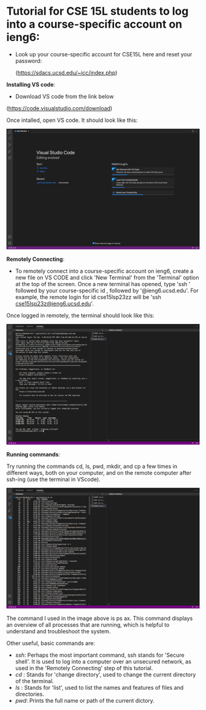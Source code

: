 # **Tutorial for CSE 15L students to log into a course-specific account on ieng6**:
    
* Look up your course-specific account for CSE15L here and reset your password:

  (https://sdacs.ucsd.edu/~icc/index.php)

 **Installing VS code**:
  
 * Download VS code from the link below
 
  (https://code.visualstudio.com/download)
  
  Once intalled, open VS code. It should look like this:
  
  ![Image](VSCODE.png)
  
  __Remotely Connecting__:
  
  * To remotely connect into a course-specific account on ieng6, create a new file on VS CODE and click 'New Terminal' from the 'Terminal' option at the top of the screen. Once a new terminal has opened, type 'ssh ' followed by your course-specific id , followed by '@ieng6.ucsd.edu'.
  For example, the remote login for id cse15lsp23zz will be 'ssh cse15lsp23z@ieng6.ucsd.edu'.
  
  Once logged in remotely, the terminal should look like this:
  
  ![Image](RemoteLogin.png)
  
  __Running commands__:
  
  Try running the commands cd, ls, pwd, mkdir, and cp a few times in different ways, both on your computer, and on the remote computer after ssh-ing (use the terminal in VScode).
  
  ![Image](Commands.png)
  
 The command I used in the image above is ps ax. This command displays an overview of all processes that are running, which is helpful to understand and troubleshoot the system.
 
 Other useful, basic commands are:

 * _ssh_: Perhaps the most important command, ssh stands for 'Secure shell'. It is used to log into a computer over an unsecured network, as used in the 'Remotely Connecting' step of this tutorial.
 *  *cd* : Stands for 'change directory', used to change the current directory of the terminal. 
 *  _ls_ : Stands for 'list', used to list the names and features of files and directories.
 *  _pwd_: Prints the full name or path of the current dictory.
 
  
